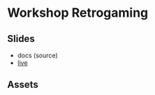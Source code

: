 # Workshop Retrogaming

## Slides

* docs (source)
* [live](https://antoninbr.github.io/workshop-retrogaming/)

## Assets